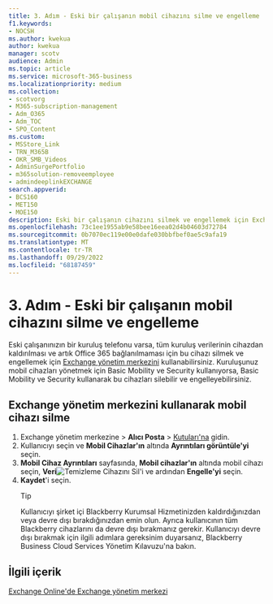 ```yaml
---
title: 3. Adım - Eski bir çalışanın mobil cihazını silme ve engelleme
f1.keywords:
- NOCSH
ms.author: kwekua
author: kwekua
manager: scotv
audience: Admin
ms.topic: article
ms.service: microsoft-365-business
ms.localizationpriority: medium
ms.collection:
- scotvorg
- M365-subscription-management
- Adm_O365
- Adm_TOC
- SPO_Content
ms.custom:
- MSStore_Link
- TRN_M365B
- OKR_SMB_Videos
- AdminSurgePortfolio
- m365solution-removeemployee
- admindeeplinkEXCHANGE
search.appverid:
- BCS160
- MET150
- MOE150
description: Eski bir çalışanın cihazını silmek ve engellemek için Exchange yönetim merkezini kullanın; böylece tüm kuruluş verileri kaldırılır ve artık Microsoft 365'e bağlanmaz.
ms.openlocfilehash: 73c1ee1955ab9e58bee16eea02d4b04603d72784
ms.sourcegitcommit: 0b7070ec119e00e0dafe030bbfbef0ae5c9afa19
ms.translationtype: MT
ms.contentlocale: tr-TR
ms.lasthandoff: 09/29/2022
ms.locfileid: "68187459"
---
```

# <a name="step-3---wipe-and-block-a-former-employees-mobile-device"></a>3. Adım - Eski bir çalışanın mobil cihazını silme ve engelleme

Eski çalışanınızın bir kuruluş telefonu varsa, tüm kuruluş verilerinin cihazdan kaldırılması ve artık Office 365 bağlanılmaması için bu cihazı silmek ve engellemek için <a href="https://go.microsoft.com/fwlink/p/?linkid=2059104" target="_blank">Exchange yönetim merkezini</a> kullanabilirsiniz. Kuruluşunuz mobil cihazları yönetmek için Basic Mobility ve Security kullanıyorsa, Basic Mobility ve Security kullanarak bu cihazları silebilir ve engelleyebilirsiniz.

## <a name="wipe-mobile-device-using-the-exchange-admin-center"></a>Exchange yönetim merkezini kullanarak mobil cihazı silme

1. Exchange yönetim merkezine > **Alıcı Posta** \> <a href="https://go.microsoft.com/fwlink/?linkid=2183135" target="_blank">Kutuları'na</a> gidin.
1. Kullanıcıyı seçin ve **Mobil Cihazlar'ın** altında **Ayrıntıları görüntüle'yi** seçin.
1. **Mobil Cihaz Ayrıntıları** sayfasında, **Mobil cihazlar'ın** altında mobil cihazı seçin, **Veri**![Temizleme Cihazını Sil'i](../../media/1c113a36-53cb-4974-884f-3ecd9535506e.png) ve ardından **Engelle'yi** seçin.
1. **Kaydet**'i seçin.
   > [!TIP]
   > Kullanıcıyı şirket içi Blackberry Kurumsal Hizmetinizden kaldırdığınızdan veya devre dışı bırakdığınızdan emin olun. Ayrıca kullanıcının tüm Blackberry cihazlarını da devre dışı bırakmanız gerekir. Kullanıcıyı devre dışı bırakmak için ilgili adımlara gereksinim duyarsanız, Blackberry Business Cloud Services Yönetim Kılavuzu'na bakın.

## <a name="related-content"></a>İlgili içerik

[Exchange Online'de Exchange yönetim merkezi](/exchange/exchange-admin-center)
